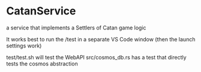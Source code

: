 # CatanService
a service that implements a Settlers of Catan game logic

It works best to run the /test in a separate VS Code window (then the launch settings work)

test/test.sh will test the WebAPI
src/cosmos_db.rs has a test that directly tests the cosmos abstraction


